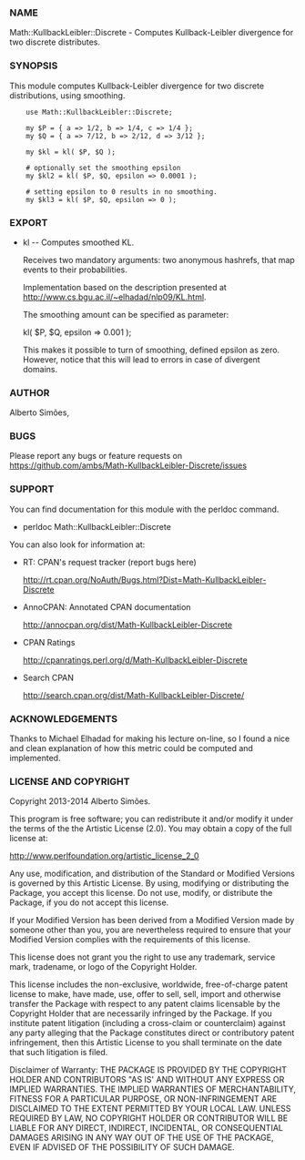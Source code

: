 ### NAME

Math::KullbackLeibler::Discrete - Computes Kullback-Leibler divergence
for two discrete distributes.

### SYNOPSIS

This module computes Kullback-Leibler divergence for two discrete
distributions, using smoothing.

        use Math::KullbackLeibler::Discrete;

        my $P = { a => 1/2, b => 1/4, c => 1/4 };
        my $Q = { a => 7/12, b => 2/12, d => 3/12 };

        my $kl = kl( $P, $Q );

        # optionally set the smoothing epsilon
        my $kl2 = kl( $P, $Q, epsilon => 0.0001 );

        # setting epsilon to 0 results in no smoothing.
        my $kl3 = kl( $P, $Q, epsilon => 0 );

### EXPORT

   * kl -- Computes smoothed KL.

     Receives two mandatory arguments: two anonymous hashrefs, that
     map events to their probabilities.

     Implementation based on the description presented at
     <http://www.cs.bgu.ac.il/~elhadad/nlp09/KL.html>.

     The smoothing amount can be specified as parameter:

       kl( $P, $Q, epsilon => 0.001 );

     This makes it possible to turn of smoothing, defined epsilon as zero.
     However, notice that this will lead to errors in case of divergent
     domains.

### AUTHOR

Alberto Simões, <ambs at cpan.org>

### BUGS

Please report any bugs or feature requests on
https://github.com/ambs/Math-KullbackLeibler-Discrete/issues

### SUPPORT

You can find documentation for this module with the perldoc command.

   * perldoc Math::KullbackLeibler::Discrete

You can also look for information at:

   * RT: CPAN's request tracker (report bugs here)

     <http://rt.cpan.org/NoAuth/Bugs.html?Dist=Math-KullbackLeibler-Discrete>

   * AnnoCPAN: Annotated CPAN documentation

     <http://annocpan.org/dist/Math-KullbackLeibler-Discrete>

   * CPAN Ratings

     <http://cpanratings.perl.org/d/Math-KullbackLeibler-Discrete>

   * Search CPAN

     <http://search.cpan.org/dist/Math-KullbackLeibler-Discrete/>

### ACKNOWLEDGEMENTS

Thanks to Michael Elhadad for making his lecture on-line, so I found a
nice and clean explanation of how this metric could be computed and
implemented.

### LICENSE AND COPYRIGHT

Copyright 2013-2014 Alberto Simões.

This program is free software; you can redistribute it and/or modify
it under the terms of the the Artistic License (2.0). You may obtain a
copy of the full license at:

<http://www.perlfoundation.org/artistic_license_2_0>

Any use, modification, and distribution of the Standard or Modified
Versions is governed by this Artistic License. By using, modifying or
distributing the Package, you accept this license. Do not use, modify,
or distribute the Package, if you do not accept this license.

If your Modified Version has been derived from a Modified Version made
by someone other than you, you are nevertheless required to ensure
that your Modified Version complies with the requirements of this
license.

This license does not grant you the right to use any trademark,
service mark, tradename, or logo of the Copyright Holder.

This license includes the non-exclusive, worldwide, free-of-charge
patent license to make, have made, use, offer to sell, sell, import
and otherwise transfer the Package with respect to any patent claims
licensable by the Copyright Holder that are necessarily infringed by
the Package. If you institute patent litigation (including a
cross-claim or counterclaim) against any party alleging that the
Package constitutes direct or contributory patent infringement, then
this Artistic License to you shall terminate on the date that such
litigation is filed.

Disclaimer of Warranty: THE PACKAGE IS PROVIDED BY THE COPYRIGHT
HOLDER AND CONTRIBUTORS "AS IS' AND WITHOUT ANY EXPRESS OR IMPLIED
WARRANTIES.  THE IMPLIED WARRANTIES OF MERCHANTABILITY, FITNESS FOR A
PARTICULAR PURPOSE, OR NON-INFRINGEMENT ARE DISCLAIMED TO THE EXTENT
PERMITTED BY YOUR LOCAL LAW. UNLESS REQUIRED BY LAW, NO COPYRIGHT
HOLDER OR CONTRIBUTOR WILL BE LIABLE FOR ANY DIRECT, INDIRECT,
INCIDENTAL, OR CONSEQUENTIAL DAMAGES ARISING IN ANY WAY OUT OF THE USE
OF THE PACKAGE, EVEN IF ADVISED OF THE POSSIBILITY OF SUCH DAMAGE.

